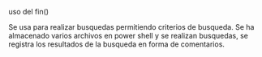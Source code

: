 uso del fin()

Se usa para realizar busquedas permitiendo criterios de busqueda.
Se ha almacenado varios archivos en power shell y se realizan busquedas, se registra los resultados de la busqueda en forma de comentarios.